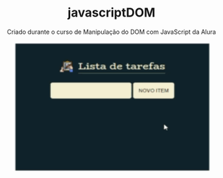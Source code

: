 <h1 align="center">javascriptDOM</h1>
<p align="center">Criado durante o curso de Manipulação do DOM com JavaScript da Alura </p>

<p align="center">
  <img width="460" height="300" src="https://github.com/szalbuque/javascriptDOM/blob/00f257b4bc106b5eab567f8838597db19f012b07/assets/testetodolist.gif"
</p>
